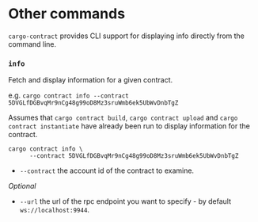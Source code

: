 # Other commands
`cargo-contract` provides CLI support for displaying info directly from the command
line.

### `info`

Fetch and display information for a given contract.

e.g. `cargo contract info --contract 5DVGLfDGBvqMr9nCg48g99oD8Mz3sruWmb6ek5UbWvDnbTgZ`

Assumes that `cargo contract build`, `cargo contract upload` and `cargo contract instantiate` have already been run to display information for the contract.

```
cargo contract info \
      --contract 5DVGLfDGBvqMr9nCg48g99oD8Mz3sruWmb6ek5UbWvDnbTgZ
```

- `--contract` the account id of the contract to examine.

*Optional*
- `--url` the url of the rpc endpoint you want to specify - by default `ws://localhost:9944`.
